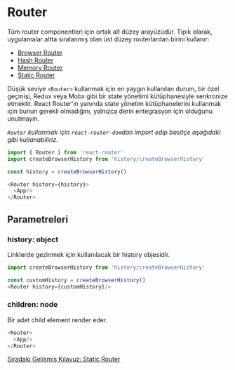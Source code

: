 <h1>Router</h1>

Tüm router componentleri için ortak alt düzey arayüzüdür. Tipik olarak, uygulamalar altta sıralanmış olan üst düzey routerlardan birini kullanır:

* <a href="https://omergulcicek.github.io/react-router/gelismis-kilavuzlar/browser-router">Browser Router</a>
* <a href="https://omergulcicek.github.io/react-router/gelismis-kilavuzlar/hash-router">Hash Router</a>
* <a href="https://omergulcicek.github.io/react-router/gelismis-kilavuzlar/memory-router">Memory Router</a>
* <a href="https://omergulcicek.github.io/react-router/gelismis-kilavuzlar/static-router">Static Router</a>

Düşük seviye `<Router>` kullanmak için en yaygın kullanılan durum, bir özel geçmişi, Redux veya Mobx gibi bir state yönetimi kütüphanesiyle senkronize etmektir. React Router'ın yanında state yönetim kütüphanelerini kullanmak için bunun gerekli olmadığını, yalnızca derin entegrasyon için olduğunu unutmayın.

<i>`Router` kullanmak için `react-router-dom`dan import edip basitçe aşağıdaki gibi kullanabiliriz.</i>

```js
import { Router } from 'react-router'
import createBrowserHistory from 'history/createBrowserHistory'

const history = createBrowserHistory()

<Router history={history}>
  <App/>
</Router>
```

<h2>Parametreleri</h2>

<h3>history: object</h3>

Linklerde gezinmek için kullanılacak bir history objesidir.

```js
import createBrowserHistory from 'history/createBrowserHistory'

const customHistory = createBrowserHistory()
<Router history={customHistory}/>
```

<h3>children: node</h3>

Bir adet child element render eder.

```js
<Router>
  <App/>
</Router>
```

<a href="https://omergulcicek.github.io/react-router/gelismis-kilavuzlar/static-router">Sıradaki Gelişmiş Kılavuz: Static Router</a>
